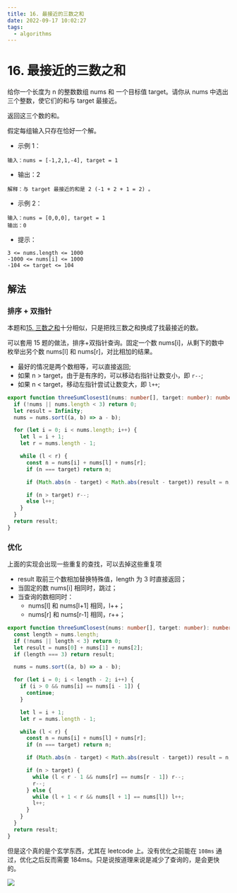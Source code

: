 ```yaml
---
title: 16. 最接近的三数之和
date: 2022-09-17 10:02:27
tags:
  - algorithms
---
```


# 16. 最接近的三数之和

给你一个长度为 n 的整数数组 nums 和 一个目标值 target。请你从 nums 中选出三个整数，使它们的和与 target 最接近。

返回这三个数的和。

假定每组输入只存在恰好一个解。

- 示例 1：

```
输入：nums = [-1,2,1,-4], target = 1
```

- 输出：2

```
解释：与 target 最接近的和是 2 (-1 + 2 + 1 = 2) 。
```

- 示例 2：

```
输入：nums = [0,0,0], target = 1
输出：0
```

- 提示：

```
3 <= nums.length <= 1000
-1000 <= nums[i] <= 1000
-104 <= target <= 104
```

## 解法

### 排序 + 双指针

本题和[15. 三数之和](https://github.com/shellingfordly/algorithms/tree/master/src/15_threeSum)十分相似，只是把找三数之和换成了找最接近的数。

可以套用 15 题的做法，排序+双指针查询。固定一个数 nums[i]，从剩下的数中枚举出另个数 nums[l] 和 nums[r]，对比相加的结果。

- 最好的情况是两个数相等，可以直接返回;
- 如果 n > target，由于是有序的，可以移动右指针让数变小，即 `r--`;
- 如果 n < target，移动左指针尝试让数变大，即 `l++`;

```ts
export function threeSumClosest1(nums: number[], target: number): number {
  if (!nums || nums.length < 3) return 0;
  let result = Infinity;
  nums = nums.sort((a, b) => a - b);

  for (let i = 0; i < nums.length; i++) {
    let l = i + 1;
    let r = nums.length - 1;

    while (l < r) {
      const n = nums[i] + nums[l] + nums[r];
      if (n === target) return n;

      if (Math.abs(n - target) < Math.abs(result - target)) result = n;

      if (n > target) r--;
      else l++;
    }
  }
  return result;
}
```

### 优化

上面的实现会出现一些重复的查找，可以去掉这些重复项

- result 取前三个数相加替换特殊值，length 为 3 时直接返回；
- 当固定的数 nums[i] 相同时，跳过；
- 当查询的数相同时：
  - nums[l] 和 nums[l+1] 相同，l++；
  - nums[r] 和 nums[r-1] 相同，r++；

```ts
export function threeSumClosest(nums: number[], target: number): number {
  const length = nums.length;
  if (!nums || length < 3) return 0;
  let result = nums[0] + nums[1] + nums[2];
  if (length === 3) return result;

  nums = nums.sort((a, b) => a - b);

  for (let i = 0; i < length - 2; i++) {
    if (i > 0 && nums[i] == nums[i - 1]) {
      continue;
    }

    let l = i + 1;
    let r = nums.length - 1;

    while (l < r) {
      const n = nums[i] + nums[l] + nums[r];
      if (n === target) return n;

      if (Math.abs(n - target) < Math.abs(result - target)) result = n;

      if (n > target) {
        while (l < r - 1 && nums[r] == nums[r - 1]) r--;
        r--;
      } else {
        while (l + 1 < r && nums[l + 1] == nums[l]) l++;
        l++;
      }
    }
  }
  return result;
}
```

但是这个真的是个玄学东西，尤其在 leetcode 上。没有优化之前能在 `108ms` 通过，优化之后反而需要 184ms。只是说按道理来说是减少了查询的，是会更快的。

![](/images/leetcode/16_threeSumClosest.png)
